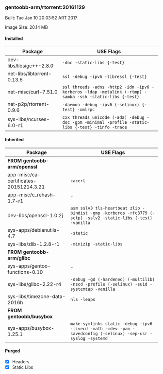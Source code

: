 ### gentoobb-arm/rtorrent:20161129
Built: Tue Jan 10 20:03:52 ART 2017

Image Size: 20.14 MB
#### Installed
Package | USE Flags
--------|----------
dev-libs/libsigc++-2.8.0 | `-doc -static-libs {-test}`
net-libs/libtorrent-0.13.6 | `ssl -debug -ipv6 -libressl {-test}`
net-misc/curl-7.51.0 | `ssl threads -adns -http2 -idn -ipv6 -kerberos -ldap -metalink (-rtmp) -samba -ssh -static-libs {-test}`
net-p2p/rtorrent-0.9.6 | `-daemon -debug -ipv6 (-selinux) {-test} -xmlrpc`
sys-libs/ncurses-6.0-r1 | `cxx threads unicode (-ada) -debug -doc -gpm -minimal -profile -static-libs {-test} -tinfo -trace`
#### Inherited
Package | USE Flags
--------|----------
**FROM gentoobb-arm/openssl** |
app-misc/ca-certificates-20151214.3.21 | `cacert`
app-misc/c_rehash-1.7-r1 | ``
dev-libs/openssl-1.0.2j | `asm sslv3 tls-heartbeat zlib -bindist -gmp -kerberos -rfc3779 (-sctp) -sslv2 -static-libs {-test} -vanilla`
sys-apps/debianutils-4.7 | `-static`
sys-libs/zlib-1.2.8-r1 | `-minizip -static-libs`
**FROM gentoobb-arm/glibc** |
sys-apps/gentoo-functions-0.10 | ``
sys-libs/glibc-2.22-r4 | `-debug -gd (-hardened) (-multilib) -nscd -profile (-selinux) -suid -systemtap -vanilla`
sys-libs/timezone-data-2016h | `nls -leaps`
**FROM gentoobb/busybox** |
sys-apps/busybox-1.25.1 | `make-symlinks static -debug -ipv6 -livecd -math -mdev -pam -savedconfig (-selinux) -sep-usr -syslog -systemd`
#### Purged
- [x] Headers
- [x] Static Libs
